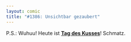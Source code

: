 ```yaml
---
layout: comic
title: "#1386: Unsichtbar gezaubert"
---
```


P.S.: 
Wuhuu! Heute ist <a href="http://www.fonflatter.de/kalender"><strong>Tag des Kusses</strong></a>! Schmatz.
